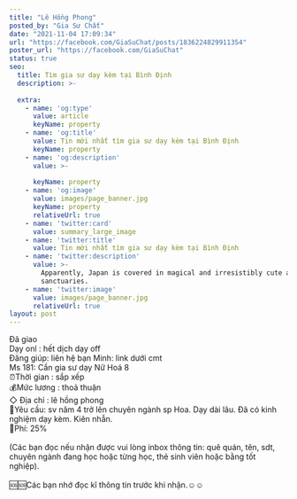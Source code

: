 ```yaml
---
title: "Lê Hồng Phong"
posted_by: "Gia Sư Chất"
date: "2021-11-04 17:09:34"
url: "https://facebook.com/GiaSuChat/posts/1836224829911354"
poster_url: "https://facebook.com/GiaSuChat"
status: true
seo:
  title: Tìm gia sư dạy kèm tại Bình Định
  description: >-
    
  extra:
    - name: 'og:type'
      value: article
      keyName: property
    - name: 'og:title'
      value: Tin mới nhất tìm gia sư dạy kèm tại Bình Định
      keyName: property
    - name: 'og:description'
      value: >-
        
      keyName: property
    - name: 'og:image'
      value: images/page_banner.jpg
      keyName: property
      relativeUrl: true
    - name: 'twitter:card'
      value: summary_large_image
    - name: 'twitter:title'
      value: Tin mới nhất tìm gia sư dạy kèm tại Bình Định
    - name: 'twitter:description'
      value: >-
        Apparently, Japan is covered in magical and irresistibly cute animal
        sanctuaries.
    - name: 'twitter:image'
      value: images/page_banner.jpg
      relativeUrl: true
layout: post
---
```

Đã giao<br>Dạy onl : hết dịch dạy off<br>Đăng giúp: liên hệ bạn Minh: link dưới cmt<br>Ms 181: Cần gia sư dạy Nữ Hoá 8<br>⏰Thời gian : sắp xếp<br>💰Mức lương : thoả thuận<br>◇ Địa chỉ : lê hồng phong<br>📒Yêu cầu: sv năm 4 trở lên chuyên ngành sp Hoa. Dạy dài lâu. Đã có kinh nghiệm dạy kèm. Kiên nhẫn.<br>💸Phí: 25%<br><br>(Các bạn đọc nếu nhận được vui lòng inbox thông tin: quê quán, tên, sdt, chuyên ngành đang học hoặc từng học, thẻ sinh viên hoặc bằng tốt nghiệp).<br><br>🆘🆘Các bạn nhớ đọc kĩ thông tin trước khi nhận.☺️☺️
